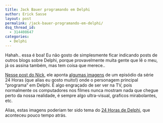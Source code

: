 ```yaml
---
title: Jack Bauer programando em Delphi
author: Erick Sasse
layout: post
permalink: /jack-bauer-programando-em-delphi/
dsq_thread_id:
  - 314408647
categories:
  - Delphi
---
```

Hahah.. essa &eacute; boa! Eu n&atilde;o gosto de simplesmente ficar indicando posts de outros blogs sobre Delphi, porque provavelmente muita gente que l&ecirc; o meu, j&aacute; os assina tamb&eacute;m, mas tem coisa que merece..

[Nesse post do Nick][1], ele aponta [algumas imagens][2] de um epis&oacute;dio da s&eacute;rie 24 Horas (que alias eu gosto muito!) onde o personagem principal &#8220;programa&#8221; em Delphi. &Eacute; algo engra&ccedil;ado de ser ver na TV, pois normalmente os computadores nos filmes nunca mostram nada que chegue perto da nossa realidade, &eacute; sempre algo ultra-visual, graficos mirabolantes, etc. 

Alias, estas imagens poderiam ter sido tema do [24 Horas de Delphi][3], que aconteceu pouco tempo atr&aacute;s.

 [1]: http://www.lemanix.com/nick/archive/2005/09/23/3066.aspx
 [2]: http://research.workshell.co.uk/delphi/
 [3]: http://www.ericksasse.com.br/?p=332